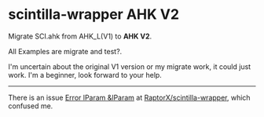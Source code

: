scintilla-wrapper AHK V2
=================
Migrate SCI.ahk from AHK_L(V1) to **AHK V2**.

All Examples are migrate and test?.

I'm uncertain about the original V1 version or my migrate work, it could just work.
I'm a beginner, look forward to your help.

---

There is an issue [Error lParam &lParam](https://github.com/RaptorX/scintilla-wrapper/issues/1) at [RaptorX/scintilla-wrapper](https://github.com/RaptorX/scintilla-wrapper/issues), which confused me.
